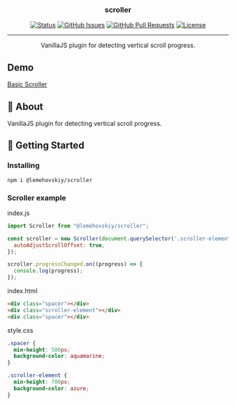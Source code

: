 <h3 align="center">scroller</h3>

<div align="center">

[![Status](https://img.shields.io/badge/status-active-success.svg)]()
[![GitHub Issues](https://img.shields.io/github/issues/lemehovskiy/scroller.svg)](https://github.com/lemehovskiy/scroller/issues)
[![GitHub Pull Requests](https://img.shields.io/github/issues-pr/lemehovskiy/scroller.svg)](https://github.com/lemehovskiy/scroller/pulls)
[![License](https://img.shields.io/badge/license-MIT-blue.svg)](/LICENSE)

</div>

---

<p align="center">
    VanillaJS plugin for detecting vertical scroll progress.
</p>

## Demo <a name="demo"></a>

[Basic Scroller](https://codesandbox.io/s/lemehovskiy-react-scroller-simple-demo-e3c8d?file=/src/App.tsx)

## 🧐 About <a name = "about"></a>

VanillaJS plugin for detecting vertical scroll progress.

## 🏁 Getting Started <a name = "getting_started"></a>

### Installing

```
npm i @lemehovskiy/scroller
```

### Scroller example

index.js

```js
import Scroller from "@lemehovskiy/scroller";

const scroller = new Scroller(document.querySelector('.scroller-element'), {
  autoAdjustScrollOffset: true,
});

scroller.progressChanged.on((progress) => {
  console.log(progress);
});
```

index.html

```html
<div class="spacer"></div>
<div class="scroller-element"></div>
<div class="spacer"></div>
```

style.css

```css
.spacer {
  min-height: 500px;
  background-color: aquamarine;
}

.scroller-element {
  min-height: 700px;
  background-color: azure;
}
```